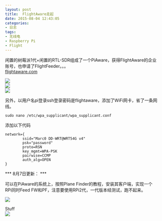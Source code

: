 ```yaml
---
layout: post
title: 	FlightAware走起
date: 2015-08-04 12:43:05
categories:
- 日志
tags:
- 无线电
- Raspberry Pi
- Flight
---
```


闲置的树莓派1代+闲置的RTL-SDR组成了一个PiAware，获得FlightAware的企业账号，也申请了FlightFeeder。。。     
[flightaware.com](http://flightaware.com/)

![](https://github.com/bh3nvn/bh3nvn.github.io/raw/master/image/2015/2015-08-04-01.jpg)    
![](https://github.com/bh3nvn/bh3nvn.github.io/raw/master/image/2015/2015-08-04-02.jpg)    
![](https://github.com/bh3nvn/bh3nvn.github.io/raw/master/image/2015/2015-08-04-03.jpg)    

另外，以用户名pi登录ssh登录密码是flightaware，添加了WiFi网卡，省了一条网线。

    sudo nano /etc/wpa_supplicant/wpa_supplicant.conf
    
添加以下代码

    network={
            ssid="Marc0 DD-WRT@WRT54G v4"
            psk="password"
            proto=RSN
            key_mgmt=WPA-PSK
            pairwise=CCMP
            auth_alg=OPEN
    }
  
*** 8月7日更新： ***

可以在PiAware的系统上，按照Plane Finder的教程，安装其客户端，实现一个RPi同时Feed FW和PF，注意要使用RPi2代，一代版本经测试，跑不起来。

![](https://github.com/bh3nvn/bh3nvn.github.io/raw/master/image/2015/2015-08-04-04.jpg)    

Stuff    
![](https://github.com/bh3nvn/bh3nvn.github.io/raw/master/image/2015/2015-08-04-05.jpg)

